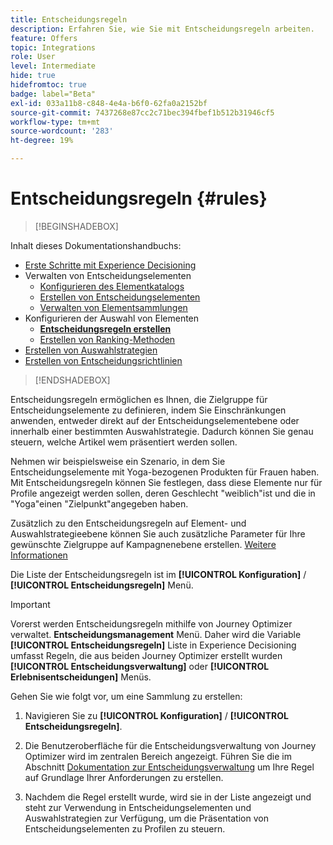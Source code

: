 ```yaml
---
title: Entscheidungsregeln
description: Erfahren Sie, wie Sie mit Entscheidungsregeln arbeiten.
feature: Offers
topic: Integrations
role: User
level: Intermediate
hide: true
hidefromtoc: true
badge: label="Beta"
exl-id: 033a11b8-c848-4e4a-b6f0-62fa0a2152bf
source-git-commit: 7437268e87cc2c71bec394fbef1b512b31946cf5
workflow-type: tm+mt
source-wordcount: '283'
ht-degree: 19%

---
```


# Entscheidungsregeln {#rules}

>[!BEGINSHADEBOX]

Inhalt dieses Dokumentationshandbuchs:

* [Erste Schritte mit Experience Decisioning](gs-experience-decisioning.md)
* Verwalten von Entscheidungselementen
   * [Konfigurieren des Elementkatalogs](catalogs.md)
   * [Erstellen von Entscheidungselementen](items.md)
   * [Verwalten von Elementsammlungen](collections.md)
* Konfigurieren der Auswahl von Elementen
   * **[Entscheidungsregeln erstellen](rules.md)**
   * [Erstellen von Ranking-Methoden](ranking.md)
* [Erstellen von Auswahlstrategien](selection-strategies.md)
* [Erstellen von Entscheidungsrichtlinien](create-decision.md)

>[!ENDSHADEBOX]

Entscheidungsregeln ermöglichen es Ihnen, die Zielgruppe für Entscheidungselemente zu definieren, indem Sie Einschränkungen anwenden, entweder direkt auf der Entscheidungselementebene oder innerhalb einer bestimmten Auswahlstrategie. Dadurch können Sie genau steuern, welche Artikel wem präsentiert werden sollen.

Nehmen wir beispielsweise ein Szenario, in dem Sie Entscheidungselemente mit Yoga-bezogenen Produkten für Frauen haben. Mit Entscheidungsregeln können Sie festlegen, dass diese Elemente nur für Profile angezeigt werden sollen, deren Geschlecht &quot;weiblich&quot;ist und die in &quot;Yoga&quot;einen &quot;Zielpunkt&quot;angegeben haben.

Zusätzlich zu den Entscheidungsregeln auf Element- und Auswahlstrategieebene können Sie auch zusätzliche Parameter für Ihre gewünschte Zielgruppe auf Kampagnenebene erstellen. [Weitere Informationen](../campaigns/create-campaign.md)

Die Liste der Entscheidungsregeln ist im **[!UICONTROL Konfiguration]** / **[!UICONTROL Entscheidungsregeln]** Menü.

<!--![](assets/decision-rules-list.png)-->

>[!IMPORTANT]
>
>Vorerst werden Entscheidungsregeln mithilfe von Journey Optimizer verwaltet. **Entscheidungsmanagement** Menü. Daher wird die Variable **[!UICONTROL Entscheidungsregeln]** Liste in Experience Decisioning umfasst Regeln, die aus beiden Journey Optimizer erstellt wurden **[!UICONTROL Entscheidungsverwaltung]** oder **[!UICONTROL Erlebnisentscheidungen]** Menüs.

Gehen Sie wie folgt vor, um eine Sammlung zu erstellen:

1. Navigieren Sie zu **[!UICONTROL Konfiguration]** / **[!UICONTROL Entscheidungsregeln]**.
1. Die Benutzeroberfläche für die Entscheidungsverwaltung von Journey Optimizer wird im zentralen Bereich angezeigt. Führen Sie die im Abschnitt [Dokumentation zur Entscheidungsverwaltung](../offers/offer-library/creating-decision-rules.md) um Ihre Regel auf Grundlage Ihrer Anforderungen zu erstellen.

1. Nachdem die Regel erstellt wurde, wird sie in der Liste angezeigt und steht zur Verwendung in Entscheidungselementen und Auswahlstrategien zur Verfügung, um die Präsentation von Entscheidungselementen zu Profilen zu steuern.
